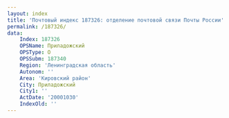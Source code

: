 ```yaml
---
layout: index
title: 'Почтовый индекс 187326: отделение почтовой связи Почты России'
permalink: /187326/
data:
    Index: 187326
    OPSName: Приладожский
    OPSType: О
    OPSSubm: 187340
    Region: 'Ленинградская область'
    Autonom: ''
    Area: 'Кировский район'
    City: Приладожский
    City1: ''
    ActDate: '20001030'
    IndexOld: ''
---
```

